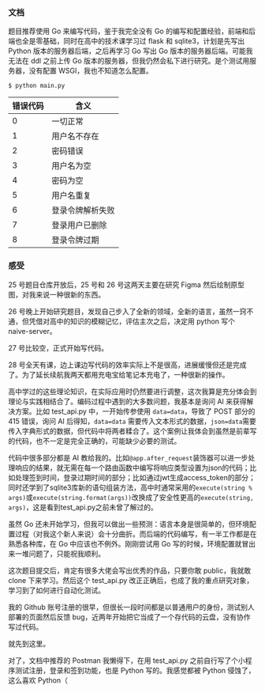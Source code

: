 ### 文档

题目推荐使用 Go 来编写代码，鉴于我完全没有 Go 的编写和配置经验，前端和后端也全是零基础，同时在高中的技术课学习过 flask 和 sqlite3，计划是先写出 Python 版本的服务器后端，之后再学习 Go 写出 Go 版本的服务器后端。可能我无法在 ddl 之前上传 Go 版本的服务器，但我仍然会私下进行研究。是个测试用服务器，没有配置 WSGI，我也不知道怎么配置。

```
$ python main.py
```

|错误代码|含义|
|---|---|
|0|一切正常|
|1|用户名不存在|
|2|密码错误|
|3|用户名为空|
|4|密码为空|
|5|用户名重复|
|6|登录令牌解析失败|
|7|登录用户已删除|
|8|登录令牌过期|

### 感受

25 号题目仓库开放后，25 号和 26 号这两天主要在研究 Figma 然后绘制原型图，对我来说一种很新的东西。

26 号晚上开始研究题目，发现自己步入了全新的领域，全新的语言，虽然一窍不通，但凭借对高中的知识的模糊记忆，评估主次之后，决定用 python 写个 naive-server。

27 号比较空，正式开始写代码。

28 号全天有课，边上课边写代码的效率实际上不是很高，进展缓慢但还是完成了。为了延长续航我两天都用充电宝给笔记本充电了，一种很新的操作。

高中学过的这些理论知识，在实际应用时仍然要进行调整，这次我算是充分体会到理论与实践相结合了。编码过程中遇到的大多数问题，我基本是询问 AI 来获得解决方案。比如 test_api.py 中，一开始传参使用 ```data=data```，导致了 POST 部分的 415 错误，询问 AI 后得知，```data=data``` 需要传入文本形式的数据，```json=data```需要传入字典形式的数据，但代码中将两者糅合了。这个案例让我体会到虽然是前辈写的代码，也不一定是完全正确的，可能缺少必要的测试。

代码中很多部分都是 AI 教给我的。比如```@app.after_request```装饰器可以进一步处理响应的结果，就无需在每一个路由函数中编写将响应类型设置为json的代码；比如处理签到时间，登录过期时间的部分；比如通过jwt生成access_token的部分；同时还学到了sqlite3库新的语句组装方法，高中时通常采用的```execute(string % args)```或```execute(string.format(args))```改换成了安全性更高的```execute(string, args)```，这是看到test_api.py之前未曾了解过的。

虽然 Go 还未开始学习，但我可以做出一些预测：语言本身是很简单的，但环境配置过程（对我这个新人来说）会十分曲折。而后端的代码编写，有一半工作都是在熟悉各种库，在 Go 中应该也不例外。刚刚尝试用 Go 写的时候，环境配置就冒出来一堆问题了，只能祝我顺利。

这次题目提交后，肯定有很多大佬会写出优秀的作品，只要你敢 public，我就敢 clone 下来学习。然后这个 test_api.py 改正正确后，也成了我的重点研究对象，学习到了如何进行自动化测试。

我的 Github 账号注册的很早，但很长一段时间都是以普通用户的身份，测试别人部署的页面然后反馈 bug，近两年开始把它当成了一个存代码的云盘，没有协作写过代码。

就先到这里。

对了，文档中推荐的 Postman 我懒得下，在用 test_api.py 之前自行写了个小程序测试注册，登录和签到功能，也是 Python 写的。我感觉都被 Python 侵蚀了，这么喜欢 Python（
